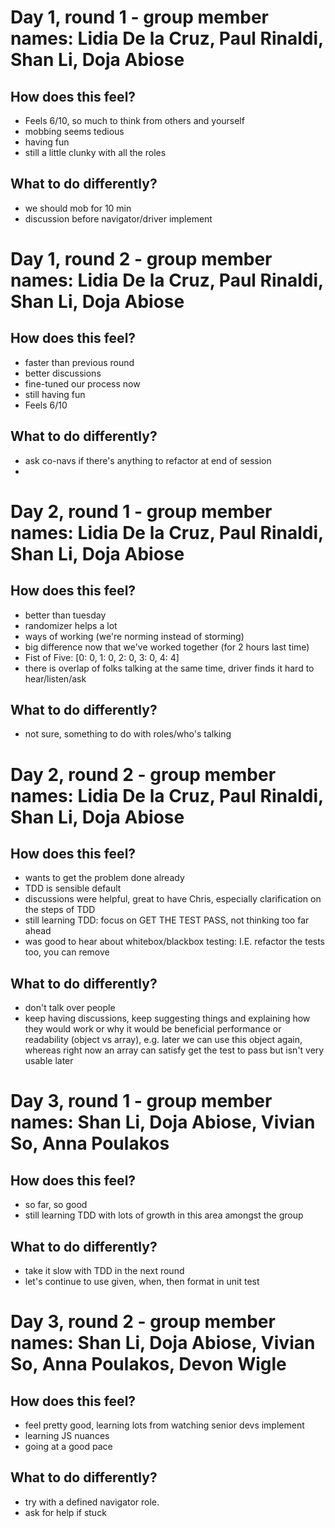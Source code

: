 # Day 1, round 1 - group member names: Lidia De la Cruz, Paul Rinaldi, Shan Li, Doja Abiose

## How does this feel?

- Feels 6/10, so much to think from others and yourself
- mobbing seems tedious
- having fun
- still a little clunky with all the roles

## What to do differently?

- we should mob for 10 min
- discussion before navigator/driver implement



# Day 1, round 2 - group member names: Lidia De la Cruz, Paul Rinaldi, Shan Li, Doja Abiose

## How does this feel?
- faster than previous round
- better discussions 
- fine-tuned our process now
- still having fun 
- Feels 6/10

## What to do differently?
- ask co-navs if there's anything to refactor at end of session 
- 


# Day 2, round 1 - group member names: Lidia De la Cruz, Paul Rinaldi, Shan Li, Doja Abiose

## How does this feel?
- better than tuesday
- randomizer helps a lot
- ways of working (we're norming instead of storming)
- big difference now that we've worked together (for 2 hours last time)
- Fist of Five: [0: 0, 1: 0, 2: 0, 3: 0, 4: 4]
- there is overlap of folks talking at the same time, driver finds it hard to hear/listen/ask 

## What to do differently?
- not sure, something to do with roles/who's talking


# Day 2, round 2 - group member names: Lidia De la Cruz, Paul Rinaldi, Shan Li, Doja Abiose

## How does this feel?
- wants to get the problem done already
- TDD is sensible default
- discussions were helpful, great to have Chris, especially clarification on the steps of TDD
- still learning TDD: focus on GET THE TEST PASS, not thinking too far ahead
- was good to hear about whitebox/blackbox testing: I.E. refactor the tests too, you can remove 

## What to do differently?
- don't talk over people
- keep having discussions, keep suggesting things and explaining how they would work or why it would be beneficial performance or readability (object vs array), e.g. later we can use this object again, whereas right now an array can satisfy get the test to pass but isn't very usable later

# Day 3, round 1 - group member names: Shan Li, Doja Abiose, Vivian So, Anna Poulakos

## How does this feel?
- so far, so good
- still learning TDD with lots of growth in this area amongst the group

## What to do differently?
- take it slow with TDD in the next round
- let's continue to use given, when, then format in unit test

# Day 3, round 2 - group member names: Shan Li, Doja Abiose, Vivian So, Anna Poulakos, Devon Wigle

## How does this feel?
- feel pretty good, learning lots from watching senior devs implement
- learning JS nuances
- going at a good pace

## What to do differently?
- try with a defined navigator role. 
- ask for help if stuck